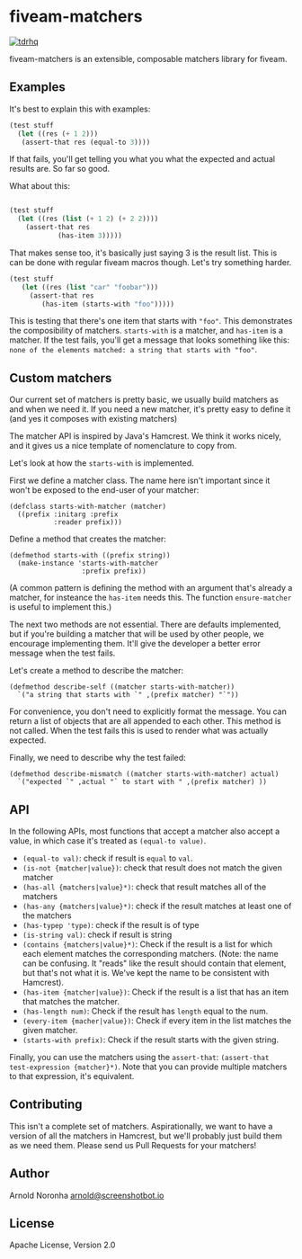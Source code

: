 
# fiveam-matchers

[![tdrhq](https://circleci.com/gh/tdrhq/fiveam-matchers.svg?style=shield)](https://app.circleci.com/pipelines/github/tdrhq/fiveam-matchers?branch=master)


fiveam-matchers is an extensible, composable matchers library for fiveam.

## Examples

It's best to explain this with examples:

```lisp
(test stuff
  (let ((res (+ 1 2)))
   (assert-that res (equal-to 3))))
```

If that fails, you'll get telling you what you what the expected and
actual results are. So far so good.

What about this:

```lisp

(test stuff
  (let ((res (list (+ 1 2) (+ 2 2))))
    (assert-that res
            (has-item 3)))))
```

That makes sense too, it's basically just saying 3 is the result
list. This is can be done with regular fiveam macros though. Let's try
something harder.

```lisp
(test stuff
   (let ((res (list "car" "foobar")))
     (assert-that res
        (has-item (starts-with "foo")))))
```

This is testing that there's one item that starts with `"foo"`. This
demonstrates the composibility of matchers. `starts-with` is a
matcher, and `has-item` is a matcher. If the test fails, you'll get a
message that looks something like this: `none of the elements matched:
a string that starts with "foo"`.

## Custom matchers

Our current set of matchers is pretty basic, we usually build matchers
as and when we need it. If you need a new matcher, it's pretty easy to
define it (and yes it composes with existing matchers)

The matcher API is inspired by Java's Hamcrest. We think it works
nicely, and it gives us a nice template of nomenclature to copy from.

Let's look at how the `starts-with` is implemented.

First we define a matcher class. The name here isn't important since
it won't be exposed to the end-user of your matcher:

```
(defclass starts-with-matcher (matcher)
  ((prefix :initarg :prefix
           :reader prefix)))
```

Define a method that creates the matcher:

```
(defmethod starts-with ((prefix string))
  (make-instance 'starts-with-matcher
                  :prefix prefix))
```

(A common pattern is defining the method with an argument that's
already a matcher, for insteance the `has-item` needs this. The
function `ensure-matcher` is useful to implement this.)

The next two methods are not essential. There are defaults
implemented, but if you're building a matcher that will be used by
other people, we encourage implementing them. It'll give the developer
a better error message when the test fails.

Let's create a method to describe the matcher:

```
(defmethod describe-self ((matcher starts-with-matcher))
  `("a string that starts with `" ,(prefix matcher) "`"))
```

For convenience, you don't need to explicitly format the message. You
can return a list of objects that are all appended to each other. This
method is not called. When the test fails this is used to render what
was actually expected.

Finally, we need to describe why the test failed:

```
(defmethod describe-mismatch ((matcher starts-with-matcher) actual)
  `("expected `" ,actual "` to start with " ,(prefix matcher) ))
```

## API

In the following APIs, most functions that accept a matcher also accept a value, in which case it's treated as `(equal-to value)`.

* `(equal-to val)`: check if result is `equal` to `val`.
* `(is-not {matcher|value})`:  check that result does not match the given matcher
* `(has-all {matchers|value}*)`: check that result matches all of the matchers
* `(has-any {matchers|value}*)`: check if the result matches at least one of the matchers
* `(has-typep 'type)`: check if the result is of type
* `(is-string val)`: check if result is string
* `(contains {matchers|value}*)`: Check if the result is a list for which
  each element matches the corresponding matchers. (Note: the name can
  be confusing. It "reads" like the result should contain that
  element, but that's not what it is. We've kept the name to be
  consistent with Hamcrest).
* `(has-item {matcher|value})`: Check if the result is a list that has an item
  that matches the matcher.
* `(has-length num)`: Check if the result has `length` equal to the num.
* `(every-item {macher|value})`: Check if every item in the list matches the given matcher.
* `(starts-with prefix)`: Check if the result starts with the given string.

Finally, you can use the matchers using the `assert-that`:
`(assert-that test-expression {matcher}*)`. Note that you can provide
multiple matchers to that expression, it's equivalent.

## Contributing

This isn't a complete set of matchers. Aspirationally, we want to have
a version of all the matchers in Hamcrest, but we'll probably just
build them as we need them. Please send us Pull Requests
for your matchers!

## Author

Arnold Noronha <arnold@screenshotbot.io>

## License

Apache License, Version 2.0
